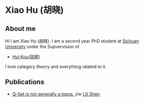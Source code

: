 # Xiao Hu (胡晓)

## About me

Hi I am Xiao Hu (胡晓). I am a second year PhD student at [Sichuan University](https://math.scu.edu.cn/) under the Supvervision of

- [Hui Kou(寇辉)](https://cta.scu.edu.cn/detail/203/275.htm)

I love category theory and everything related to it.

## Publications

- [Q-Set is not generally a topos.](https://www.sciencedirect.com/science/article/abs/pii/S0165011425002234) j/w [Lili Shen](https://math.mickeylili.com/)